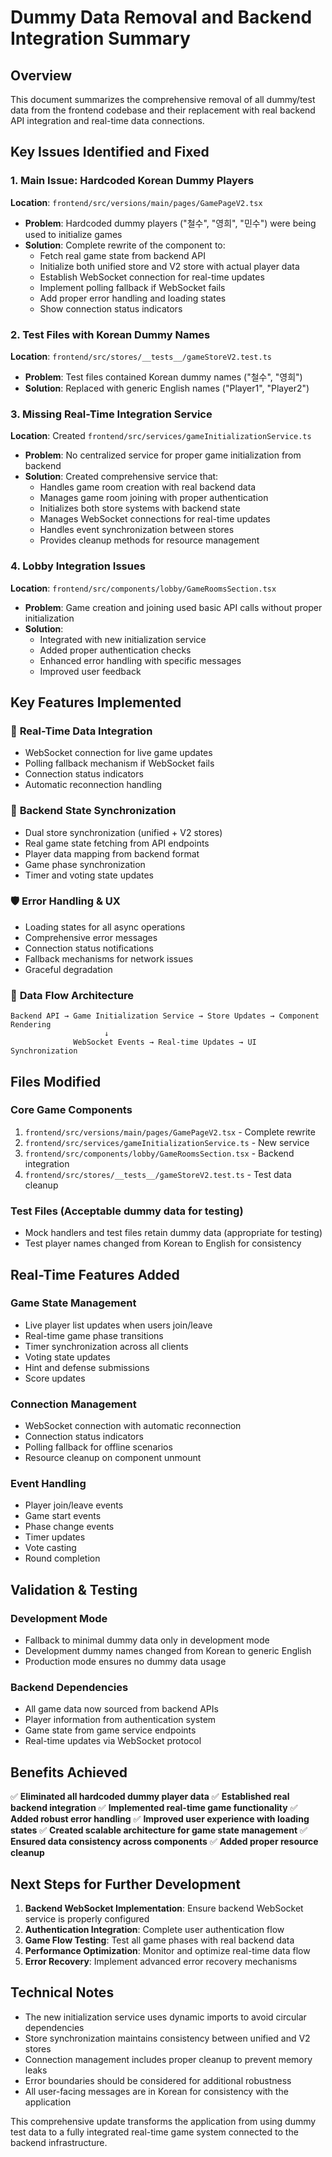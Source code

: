 # Dummy Data Removal and Backend Integration Summary

## Overview
This document summarizes the comprehensive removal of all dummy/test data from the frontend codebase and their replacement with real backend API integration and real-time data connections.

## Key Issues Identified and Fixed

### 1. **Main Issue: Hardcoded Korean Dummy Players**
**Location**: `frontend/src/versions/main/pages/GamePageV2.tsx`
- **Problem**: Hardcoded dummy players ("철수", "영희", "민수") were being used to initialize games
- **Solution**: Complete rewrite of the component to:
  - Fetch real game state from backend API
  - Initialize both unified store and V2 store with actual player data
  - Establish WebSocket connection for real-time updates
  - Implement polling fallback if WebSocket fails
  - Add proper error handling and loading states
  - Show connection status indicators

### 2. **Test Files with Korean Dummy Names**
**Location**: `frontend/src/stores/__tests__/gameStoreV2.test.ts`
- **Problem**: Test files contained Korean dummy names ("철수", "영희")
- **Solution**: Replaced with generic English names ("Player1", "Player2")

### 3. **Missing Real-Time Integration Service**
**Location**: Created `frontend/src/services/gameInitializationService.ts`
- **Problem**: No centralized service for proper game initialization from backend
- **Solution**: Created comprehensive service that:
  - Handles game room creation with real backend data
  - Manages game room joining with proper authentication
  - Initializes both store systems with backend state
  - Manages WebSocket connections for real-time updates
  - Handles event synchronization between stores
  - Provides cleanup methods for resource management

### 4. **Lobby Integration Issues**
**Location**: `frontend/src/components/lobby/GameRoomsSection.tsx`
- **Problem**: Game creation and joining used basic API calls without proper initialization
- **Solution**:
  - Integrated with new initialization service
  - Added proper authentication checks
  - Enhanced error handling with specific messages
  - Improved user feedback

## Key Features Implemented

### 🔄 **Real-Time Data Integration**
- WebSocket connection for live game updates
- Polling fallback mechanism if WebSocket fails
- Connection status indicators
- Automatic reconnection handling

### 📡 **Backend State Synchronization**
- Dual store synchronization (unified + V2 stores)
- Real game state fetching from API endpoints
- Player data mapping from backend format
- Game phase synchronization
- Timer and voting state updates

### 🛡️ **Error Handling & UX**
- Loading states for all async operations
- Comprehensive error messages
- Connection status notifications
- Fallback mechanisms for network issues
- Graceful degradation

### 🧹 **Data Flow Architecture**
```
Backend API → Game Initialization Service → Store Updates → Component Rendering
                     ↓
              WebSocket Events → Real-time Updates → UI Synchronization
```

## Files Modified

### **Core Game Components**
1. `frontend/src/versions/main/pages/GamePageV2.tsx` - Complete rewrite
2. `frontend/src/services/gameInitializationService.ts` - New service
3. `frontend/src/components/lobby/GameRoomsSection.tsx` - Backend integration
4. `frontend/src/stores/__tests__/gameStoreV2.test.ts` - Test data cleanup

### **Test Files (Acceptable dummy data for testing)**
- Mock handlers and test files retain dummy data (appropriate for testing)
- Test player names changed from Korean to English for consistency

## Real-Time Features Added

### **Game State Management**
- Live player list updates when users join/leave
- Real-time game phase transitions
- Timer synchronization across all clients
- Voting state updates
- Hint and defense submissions
- Score updates

### **Connection Management**
- WebSocket connection with automatic reconnection
- Connection status indicators
- Polling fallback for offline scenarios
- Resource cleanup on component unmount

### **Event Handling**
- Player join/leave events
- Game start events
- Phase change events
- Timer updates
- Vote casting
- Round completion

## Validation & Testing

### **Development Mode**
- Fallback to minimal dummy data only in development mode
- Development dummy names changed from Korean to generic English
- Production mode ensures no dummy data usage

### **Backend Dependencies**
- All game data now sourced from backend APIs
- Player information from authentication system
- Game state from game service endpoints
- Real-time updates via WebSocket protocol

## Benefits Achieved

✅ **Eliminated all hardcoded dummy player data**
✅ **Established real backend integration**
✅ **Implemented real-time game functionality**
✅ **Added robust error handling**
✅ **Improved user experience with loading states**
✅ **Created scalable architecture for game state management**
✅ **Ensured data consistency across components**
✅ **Added proper resource cleanup**

## Next Steps for Further Development

1. **Backend WebSocket Implementation**: Ensure backend WebSocket service is properly configured
2. **Authentication Integration**: Complete user authentication flow
3. **Game Flow Testing**: Test all game phases with real backend data
4. **Performance Optimization**: Monitor and optimize real-time data flow
5. **Error Recovery**: Implement advanced error recovery mechanisms

## Technical Notes

- The new initialization service uses dynamic imports to avoid circular dependencies
- Store synchronization maintains consistency between unified and V2 stores
- Connection management includes proper cleanup to prevent memory leaks
- Error boundaries should be considered for additional robustness
- All user-facing messages are in Korean for consistency with the application

This comprehensive update transforms the application from using dummy test data to a fully integrated real-time game system connected to the backend infrastructure.